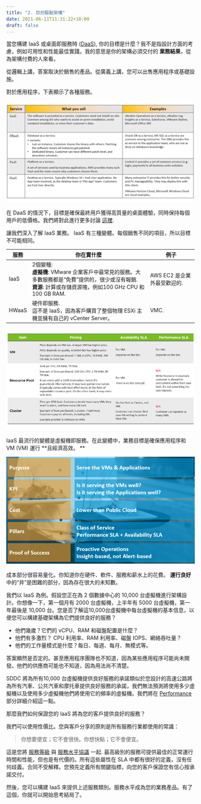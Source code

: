 ```yaml
---
title: "2. 目的驅動架構"
date: 2021-06-11T11:31:22+10:00
draft: false
---
```


當您構建 IaaS 或桌面即服務時 ([DaaS](https://www.vmware.com/topics/glossary/content/desktop-as-a-service)), 你的目標是什麼？我不是指設計方面的考慮，例如可用性和性能最佳實踐。我的意思是你的架構必須交付的 **業務結果**，從為架構付費的人來看。

從邏輯上講，答案取決於銷售的產品。從廣義上講，您可以出售應用程序或基礎設施。

對於應用程序，下表顯示了各種服務。

![常見的“即服務”產品](1.1.2-fig-1.png?width=60pc&classes=shadow,border)

在 DaaS 的情況下，目標是確保最終用戶獲得高質量的桌面體驗，同時保持每個用戶的低價格。我們將對此進行更多討論 [這裡](/miscellaneous/chapter-8-vdi-daas/).

讓我們深入了解 IaaS 業務。 IaaS 有三種變體。每個銷售不同的項目，所以目標不可能相同。

| 服務 | 你在賣什麼| 例子 |
| --- | --- | --- |
| IaaS | 2個變種:<br />**虛擬機**: VMware 企業客戶中最常見的服務。大多數服務都是“免費”提供的，很少或沒有報銷.<br />**資源**: 計算或存儲資源塊，例如100 GHz CPU 和100 GB RAM.| AWS EC2 是企業外最受歡迎的.|
| HWaaS | 硬件即服務.<br />這不是 IaaS，因為客戶購買了整個物理 ESXi 主機並擁有自己的 vCenter Server。 | VMC.|

<!-- ![IaaS and HWaaS comparison table](1.1.2-fig-2.png?width=60pc&classes=shadow,border) -->

![比較 VM、資源池和集群的表](1.1.2-fig-3.png?classes=shadow,border)

IaaS 最流行的變體是虛擬機即服務。在此變體中，業務目標是確保應用程序和 VM (VM) 運行 **且經濟高效。 **

![VM 即服務的許多方面](1.1.2-fig-4.png?width=50pc&classes=shadow,border)

成本部分很容易量化。你知道你在硬件、軟件、服務和薪水上的花費。 **運行良好** 中的“井”是困難的部分，因為存在很大的未知數。

我們以 IaaS 為例。假設您正在為 2 個數據中心的 10,000 台虛擬機進行架構設計。你想像一下，第一個月有 2000 台虛擬機，上半年有 5000 台虛擬機，第一年最後是 10,000 台。您是否了解這10,000台虛擬機中每台虛擬機的基本信息，以便您可以構建基礎架構為它們提供良好的服務？

- 他們幾歲？它們的 vCPU、RAM 和磁盤配置是什麼？
- 他們有多激烈？ CPU 利用率、RAM 利用率、磁盤 IOPS、網絡吞吐量？
- 他們的工作量模式是什麼？每日、每週、每月、無模式等。

答案顯然是否定的。甚至應用程序團隊也不知道，因為某些應用程序可能尚未開發。他們的供應商可能也不知道，因為用法尚不清楚。

SDDC 將為所有10,000 台虛擬機提供良好服務的承諾類似於您設計的高速公路將為所有汽車、公共汽車和摩托車提供良好服務的承諾，我們無法預測將使用多少虛擬機以及使用多少虛擬機他們將使用它的頻率的虛擬機。我們將在 [Performance](/operations-management/chapter-2-performance-management/) 部分詳細介紹這一點。

那麼我們如何保證您的 IaaS 將為您的客戶提供良好的服務？

我們可以使用性價比。您與客戶分享的原則是所有服務行業都使用的常識：

> 你想要便宜；它不會很快。你想快點；它不會便宜。

這是您將 [服務等級](/operations-management/chapter-1-overview/1.1.7-service-level-agreement/#class-of-service) 與 [服務水平協議](/operations-management/chapter-1-overview/1.1.7-service-level-agreement) 一起. 最高級別的服務可提供最佳的正常運行時間和性能，但也是有代價的。所有這些屬性在 SLA 中都有很好的定義，沒有任何歧義。合同不受解釋。您預先定義所有關鍵指標，向您的客戶保證您有信心按承諾交付。

然後，您可以構建 IaaS 來提供上述服務類別。服務水平成為您的業務產品。有了這個，你就可以開始思考結局了。